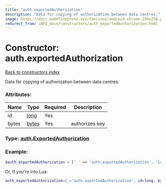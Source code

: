```yaml
---
title: "auth.exportedAuthorization"
description: "Data for copying of authorization between data centres."
image: https://docs.madelineproto.xyz/favicons/android-chrome-256x256.png
redirect_from: /API_docs/constructors/auth_exportedAuthorization.html
---
```

# Constructor: auth.exportedAuthorization  
[Back to constructors index](index.md)



Data for copying of authorization between data centres.

### Attributes:

| Name     |    Type       | Required | Description |
|----------|---------------|----------|-------------|
|id|[long](../types/long.md) | Yes|
|bytes|[bytes](../types/bytes.md) | Yes|authorizes key|



### Type: [auth.ExportedAuthorization](../types/auth.ExportedAuthorization.md)


### Example:

```php
$auth_exportedAuthorization = ['_' => 'auth.exportedAuthorization', 'id' => long, 'bytes' => 'bytes'];
```  


Or, if you're into Lua:

```lua
auth_exportedAuthorization={_='auth.exportedAuthorization', id=long, bytes='bytes'}

```


